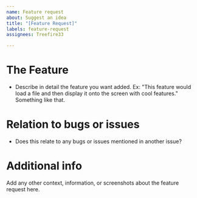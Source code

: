 ```yaml
---
name: Feature request
about: Suggest an idea
title: "[Feature Request]"
labels: feature-request
assignees: Treefire33

---
```


# The Feature
- Describe in detail the feature you want added. Ex: "This feature would load a file and then display it onto the screen with cool features." Something like that.

# Relation to bugs or issues
- Does this relate to any bugs or issues mentioned in another issue?

# Additional info
Add any other context, information, or screenshots about the feature request here.
